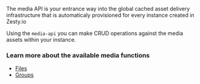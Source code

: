 The media API is your entrance way into the global cached asset delivery infrastructure that is automaticaly provisioned for every instance created in Zesty.io

Using the `media-api` you can make CRUD operations against the media assets within your instance.

### Learn more about the available media functions
* [Files](https://github.com/zesty-io/node-sdk/wiki/media-file)
* [Groups](https://github.com/zesty-io/node-sdk/wiki/media-group)
<!-- * [Bins](https://github.com/zesty-io/node-sdk/wiki/media-bin) -->
